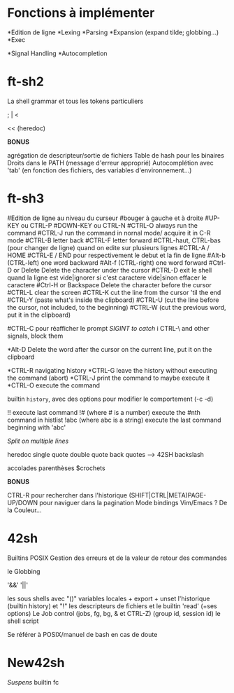 Fonctions à implémenter
=======================

*Edition de ligne
*Lexing
*Parsing
*Expansion (expand tilde; globbing...)
*Exec

*Signal Handling
*Autocompletion

ft-sh2
======
	
La shell grammar et tous les tokens particuliers

 ;
 |
 <
 >
 << (heredoc)
 >>

**BONUS**

agrégation de descripteur/sortie de fichiers
Table de hash pour les binaires
Droits dans le PATH (message d'erreur approprié)
Autocomplétion avec 'tab' (en fonction des fichiers, des variables d'environnement...)

ft-sh3
======

#Edition de ligne au niveau du curseur
#bouger à gauche et à droite
#UP-KEY ou CTRL-P
#DOWN-KEY ou CTRL-N
#CTRL-O always run the command
#CTRL-J run the command in nornal mode/ acquire it in C-R mode
#CTRL-B letter back
#CTRL-F letter forward
#CTRL-haut, CTRL-bas (pour changer de ligne) quand on edite sur plusieurs lignes
#CTRL-A / HOME 
#CTRL-E / END pour respectivement le debut et la fin de ligne
#Alt-b (CTRL-left) 	one word backward
#Alt-f (CTRL-right) 	one word forward
#Ctrl-D or Delete		Delete the character under the cursor
#CTRL-D exit le shell quand la ligne est vide|ignorer si c'est caractere vide|sinon effacer le caractere
#Ctrl-H	or Backspace	Delete the character before the cursor
#CTRL-L clear the screen
#CTRL-K cut the line from the cursor 'til the end
#CTRL-Y (paste what's inside the clipboard)
#CTRL-U (cut the line before the cursor, not included, to the beginning)
#CTRL-W (cut the previous word, put it in the clipboard)

#CTRL-C pour réafficher le prompt 			*SIGINT to catch*
i
CTRL-\ and other signals, block them

*Alt-D	Delete the word after the cursor on the current line, put it on the clipboard

*CTRL-R	navigating history
*CTRL-G	leave the history without executing the command (abort)
*CTRL-J print the command to maybe execute it
*CTRL-O execute the command

builtin `history`, avec des options pour modifier le comportement (-c -d)

!! execute last command
!# (where # is a number) execute the #nth command in histlist
!abc (where abc is a string)	execute the last command beginning with 'abc'

*Split on multiple lines*

heredoc
single quote
double quote
back quotes --> 42SH
backslash

accolades
parenthèses
$crochets

**BONUS**

CTRL-R pour rechercher dans l'historique
(SHIFT|CTRL|META)PAGE-UP/DOWN pour naviguer dans la pagination
Mode bindings Vim/Emacs ?
De la Couleur...


42sh
====

Builtins POSIX
Gestion des erreurs et de la valeur de retour des commandes

le Globbing

'&&'
'||'

les sous shells avec "()"
variables locales + export + unset
l'historique (builtin history) et "!"
les descripteurs de fichiers et le builtin 'read' (+ses options)
Le Job control (jobs, fg, bg, & et CTRL-Z) (group id, session id)
le shell script

Se référer à POSIX/manuel de bash en cas de doute

New42sh
=======

*Suspens*
builtin fc
